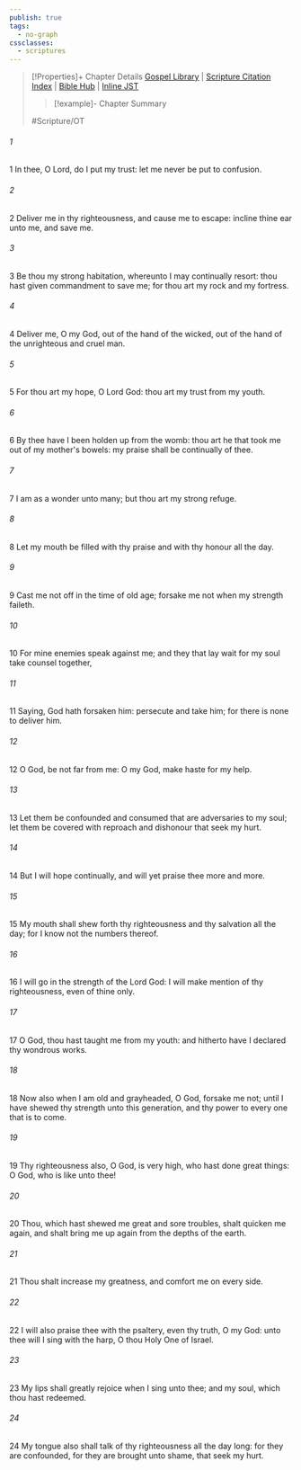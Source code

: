 ```yaml
---
publish: true
tags:
  - no-graph
cssclasses:
  - scriptures
---
```

>[!Properties]+ Chapter Details
>[Gospel Library](https://churchofjesuschrist.org/study/scriptures/ot/ps/71?lang=eng)    |    [Scripture Citation Index](https://scriptures.byu.edu/#07747::c07747)    |    [Bible Hub](https://biblehub.com/psalms/71.htm)    |    [Inline JST](https://scripturetoolbox.com/html/ic/Psalms/71.html)
>>[!example]- Chapter Summary
>> 
> 
>
>#Scripture/OT
###### 1
1 In thee, O Lord, do I put my trust: let me never be put to confusion.
###### 2
2 Deliver me in thy righteousness, and cause me to escape: incline thine ear unto me, and save me.
###### 3
3 Be thou my strong habitation, whereunto I may continually resort: thou hast given commandment to save me; for thou art my rock and my fortress.
###### 4
4 Deliver me, O my God, out of the hand of the wicked, out of the hand of the unrighteous and cruel man.
###### 5
5 For thou art my hope, O Lord God: thou art my trust from my youth.
###### 6
6 By thee have I been holden up from the womb: thou art he that took me out of my mother's bowels: my praise shall be continually of thee.
###### 7
7 I am as a wonder unto many; but thou art my strong refuge.
###### 8
8 Let my mouth be filled with thy praise and with thy honour all the day.
###### 9
9 Cast me not off in the time of old age; forsake me not when my strength faileth.
###### 10
10 For mine enemies speak against me; and they that lay wait for my soul take counsel together,
###### 11
11 Saying, God hath forsaken him: persecute and take him; for there is none to deliver him.
###### 12
12 O God, be not far from me: O my God, make haste for my help.
###### 13
13 Let them be confounded and consumed that are adversaries to my soul; let them be covered with reproach and dishonour that seek my hurt.
###### 14
14 But I will hope continually, and will yet praise thee more and more.
###### 15
15 My mouth shall shew forth thy righteousness and thy salvation all the day; for I know not the numbers thereof.
###### 16
16 I will go in the strength of the Lord God: I will make mention of thy righteousness, even of thine only.
###### 17
17 O God, thou hast taught me from my youth: and hitherto have I declared thy wondrous works.
###### 18
18 Now also when I am old and grayheaded, O God, forsake me not; until I have shewed thy strength unto this generation, and thy power to every one that is to come.
###### 19
19 Thy righteousness also, O God, is very high, who hast done great things: O God, who is like unto thee!
###### 20
20 Thou, which hast shewed me great and sore troubles, shalt quicken me again, and shalt bring me up again from the depths of the earth.
###### 21
21 Thou shalt increase my greatness, and comfort me on every side.
###### 22
22 I will also praise thee with the psaltery, even thy truth, O my God: unto thee will I sing with the harp, O thou Holy One of Israel.
###### 23
23 My lips shall greatly rejoice when I sing unto thee; and my soul, which thou hast redeemed.
###### 24
24 My tongue also shall talk of thy righteousness all the day long: for they are confounded, for they are brought unto shame, that seek my hurt.
